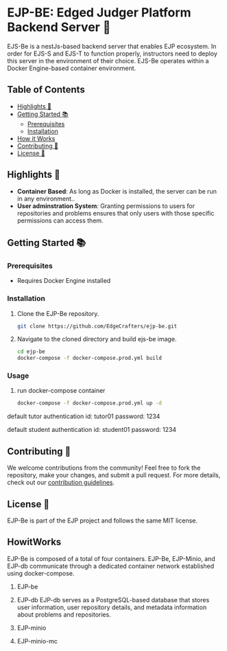 # EJP-BE: Edged Judger Platform Backend Server 🍎

EJS-Be is a nestJs-based backend server that enables EJP ecosystem. In order for EJS-S and EJS-T to function properly, instructors need to deploy this server in the environment of their choice. EJS-Be operates within a Docker Engine-based container environment.

## Table of Contents
- [Highlights 🌟](#highlights-🌟)
- [Getting Started 📚](#getting-started-📚)
  - [Prerequisites](#prerequisites)
  - [Installation](#installation)
- [How it Works](#HowitWorks)
- [Contributing 🤝](#contributing-🤝)
- [License 📄](#license-📄)


## Highlights 🌟

- **Container Based**: As long as Docker is installed, the server can be run in any environment..
- **User adminstration System**: Granting permissions to users for repositories and problems ensures that only users with those specific permissions can access them.

## Getting Started 📚

### Prerequisites

- Requires Docker Engine installed

### Installation

1. Clone the EJP-Be repository.
    ```bash
    git clone https://github.com/EdgeCrafters/ejp-be.git
    ```
2. Navigate to the cloned directory and build ejs-be image.
    ```bash
    cd ejp-be
    docker-compose -f docker-compose.prod.yml build
    ```


### Usage

1. run docker-compose container
    ```bash
    docker-compose -f docker-compose.prod.yml up -d
    ```

default tutor authentication
id: tutor01
password: 1234

default student authentication
id: student01
password: 1234

## Contributing 🤝

We welcome contributions from the community! Feel free to fork the repository, make your changes, and submit a pull request. For more details, check out our [contribution guidelines](#).

## License 📄

EJP-Be is part of the EJP project and follows the same MIT license.

## HowitWorks

EJP-Be is composed of a total of four containers. EJP-Be, EJP-Minio, and EJP-db communicate through a dedicated container network established using docker-compose.

1. EJP-be   
2. EJP-db
EJP-db serves as a PostgreSQL-based database that stores user information, user repository details, and metadata information about problems and repositories.
3. EJP-minio

4. EJP-minio-mc